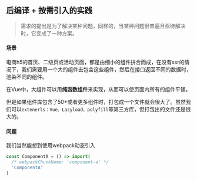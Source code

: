 ## 后编译 + 按需引入的实践

> 需求的提出是为了解决某种问题，同样的，当某种问题很普遍且亟待解决时，它变成了一种方案。

#### 场景

电商h5的首页、二级页或活动页面，都是由细小的组件拼合而成，在没有ssr的情况下，我们需要用一个大的组件去包含这些组件，然后在接口返回不同的数据时，渲染不同的组件。

在Vue中，大组件可以用**纯函数组件**来实现，从而可以使页面内所有的组件平铺。

但是如果组件库包含了50+或者更多组件时，打包成一个文件就会很大了。虽然我们可以`extenerls：Vue、Lazyload、polyfill`等第三方库，但打包出的文件还是很大的。

#### 问题

我们当然能想到使用webpack动态引入

```js
const ComponentA = () => import(
  /* webpackChunkName: 'component-a' */
  'ComponentA'
)
```
